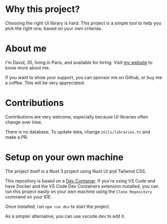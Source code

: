 # Why this project?

Choosing the right UI library is hard. This project is a simple tool to help you pick the right one, based on your own criterias.

# About me

I'm David, 35, living in Paris, and available for hiring.
Visit [my website](https://david-dahan.com) to know more about me.

If you want to show your support, you can sponsor me on Github, or buy me a coffee. This will be very appreciated.

# Contributions

Contributions are very welcome, especially because UI libraries often change over time.

There is no database. To update data, change `utils/libraries.ts` and make a PR.

# Setup on your own machine

The project itself is a Nuxt 3 project using Nuxt UI and Tailwind CSS.

This repository is based on a [Dev Container](https://code.visualstudio.com/docs/devcontainers/containers). If you're using VS Code and have Docker and the VS Code Dev Containers extension installed, you can run this project easily on your own machine using the `Clone Repository` command on your IDE.

Once installed, run `npm run dev` to start the project.

As a simpler alternative, you can use vscode.dev to edit it.

